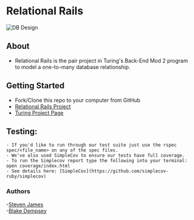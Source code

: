 # Relational Rails

![DB Design](https://user-images.githubusercontent.com/91357724/153296163-7cbad127-f4d2-420c-bd0d-34584f942fbf.png)

## About

- Relational Rails is the pair project in Turing's Back-End Mod 2 program to model a one-to-many database relationship.

## Getting Started
  - Fork/Clone this repo to your computer from GitHub
  - [Relational Rails Project](https://github.com/stevenjames-turing/relational_rails_project)
  - [Turing Project Page](https://backend.turing.edu/module2/projects/relational_rails)

  ## Testing:
	- If you'd like to run through our test suite just use the rspec spec/<file_name> on any of the spec files.
	- We've also used SimpleCov to ensure our tests have full coverage.
	- To run the Simplecov report type the following into your terminal: open coverage/index.html
	- See details here: [SimpleCov](https://github.com/simplecov-ruby/simplecov)

  ### Authors
   -[Steven James](https://github.com/stevenjames-turing)<br>
   -[Blake Dempsey](https://github.com/bdempsey864)

